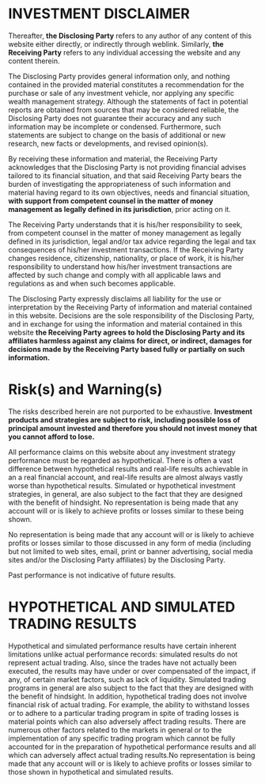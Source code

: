# INVESTMENT DISCLAIMER
Thereafter, **the Disclosing Party** refers to any author of any content of this website either directly, or indirectly through weblink. Similarly, **the Receiving Party** refers to any individual accessing the website and any content therein.

The Disclosing Party provides general information only, and nothing contained in the provided material constitutes a recommendation for the purchase or sale of any investment vehicle, nor applying any specific wealth management strategy.
Although the statements of fact in potential reports are obtained from sources that may be considered reliable, the Disclosing Party does not guarantee their accuracy and any such information may be incomplete or condensed. 
Furthermore, such statements are subject to change on the basis of additional or new research, new facts or developments, and revised opinion(s). 

By receiving these information and material, the Receiving Party acknowledges that the Disclosing Party is not providing financial advises tailored to its financial situation, and that said Receiving Party bears the burden of 
investigating the appropriateness of such information and material having regard to its own objectives, needs and financial situation, **with support from competent counsel in the matter of money management as legally defined in its jurisdiction**, 
prior acting on it.

The Receiving Party understands that it is his/her responsibility to seek, from competent counsel in the matter of money management as legally defined in its jurisdiction, 
legal and/or tax advice regarding the legal and tax consequences of his/her investment transactions. 
If the Receiving Party changes residence, citizenship, nationality, or place of work, it is his/her responsibility to understand 
how his/her investment transactions are affected by such change and comply with all applicable laws and regulations as and when such becomes applicable. 

The Disclosing Party expressly disclaims all liability for the use or interpretation by the Receiving Party of information and material contained in this website. Decisions are the sole responsibility of the Disclosing Party, and in exchange 
for using the information and material contained in this website **the Receiving Party agrees to hold the Disclosing Party and its affiliates harmless against any claims for direct, or indirect, damages for decisions made by the Receiving Party based 
fully or partially on such information.**

# Risk(s) and Warning(s)
The risks described herein are not purported to be exhaustive. **Investment products and strategies are subject to risk, including possible loss of principal amount invested and therefore you should not invest money 
that you cannot afford to lose.** 

All performance claims on this website about any investment strategy performance must be regarded as hypothetical. There is often a vast difference between hypothetical results and real-life results achievable in an a 
real financial account, and real-life results are almost always vastly worse than hypothetical results. Simulated or hypothetical investment strategies, in general, are also subject to the fact that they are designed with the benefit of hindsight. 
No representation is being made that any account will or is likely to achieve profits or losses similar to these being shown.

No representation is being made that any account will or is likely to achieve profits or losses similar to those discussed in any form of media (including but not limited to web sites, email, print or banner advertising, 
social media sites and/or the Disclosing Party affiliates) by the Disclosing Party.

Past performance is not indicative of future results.  

# HYPOTHETICAL AND SIMULATED TRADING RESULTS

Hypothetical and simulated performance results have certain inherent limitations unlike actual performance records: simulated results do not represent actual trading. Also, since the trades have not actually been executed, 
the results may have under or over compensated of the impact, if any, of certain market factors, such as lack of liquidity. Simulated trading programs in general are also subject to the fact that they are designed with the 
benefit of hindsight. In addition, hypothetical trading does not involve financial risk of actual trading. For example, the ability to withstand losses or to adhere to a particular trading program in spite of trading losses is material points which 
can also adversely affect trading results. There are numerous other factors related to the markets in general or to the implementation of any specific trading program which cannot be fully accounted for in the preparation 
of hypothetical performance results and all which can adversely affect actual trading results.No representation is being made that any account will or is likely to achieve profits or losses similar to those shown in hypothetical and simulated results.
